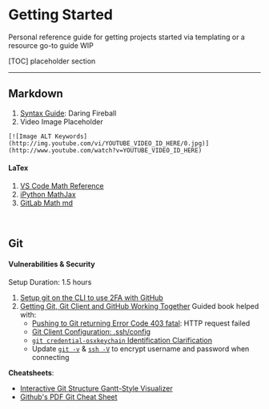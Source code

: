 # Getting Started

Personal reference guide for getting projects started via templating or a resource go-to guide
WIP


[TOC]
placeholder section



---
## Markdown

1. [Syntax Guide](https://daringfireball.net/projects/markdown/syntax#list): Daring Fireball
2. Video Image Placeholder
```
[![Image ALT Keywords](http://img.youtube.com/vi/YOUTUBE_VIDEO_ID_HERE/0.jpg)](http://www.youtube.com/watch?v=YOUTUBE_VIDEO_ID_HERE)
```

#### LaTex
1. [VS Code Math Reference](https://github.com/goessner/mdmath)
2. [iPython MathJax](https://gist.github.com/cyhsutw/d5983d166fb70ff651f027b2aa56ee4e)
3. [GitLab Math md](https://gitlab.com/gitlab-org/gitlab-ce/blob/master/doc/user/markdown.md#math)

<br>

## Git

#### Vulnerabilities & Security

Setup Duration: 1.5 hours

1. [Setup git on the CLI to use 2FA with GitHub](https://gist.github.com/ateucher/4634038875263d10fb4817e5ad3d332f)
2. [Getting Git, Git Client and GitHub Working Together](https://happygitwithr.com/hello-git.html)
    Guided book helped with:
    * [Pushing to Git returning Error Code 403 fatal](https://stackoverflow.com/questions/27996017/pushing-to-git-returning-error-code-403-fatal#answer-27996048): HTTP request failed
    * [Git Client Configuration: .ssh/config](https://www.a2hosting.com/kb/developer-corner/version-control-systems1/configuring-a-git-client#Mac-OS-X-and-Linux)
    * [`git credential-osxkeychain` Identification Clarification](http://burnedpixel.com/blog/setting-up-git-and-github-on-your-mac/#gitidentification)
    * Update [`git -v`](https://git-scm.com/downloads) & [`ssh -V`](https://www.openssh.com/) to encrypt username and password when connecting
  
**Cheatsheets**:
* [Interactive Git Structure Gantt-Style Visualizer](http://ndpsoftware.com/git-cheatsheet.html#loc=stash;)
* [Github's PDF Git Cheat Sheet](https://services.github.com/on-demand/downloads/github-git-cheat-sheet.pdf)
